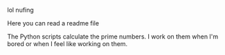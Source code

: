 lol
nufing

Here you can read a readme file







The Python scripts calculate the prime numbers.
I work on them when I'm bored or when I feel like working on them.
